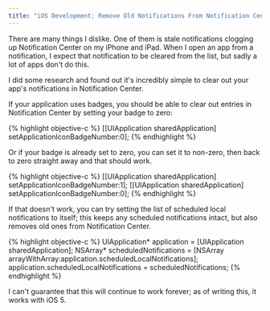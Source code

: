 ```yaml
---
title: "iOS Development: Remove Old Notifications From Notification Center"
---
```


There are many things I dislike. One of them is stale notifications clogging up Notification Center on my iPhone and iPad. When I open an app from a notification, I expect that notification to be cleared from the list, but sadly a lot of apps don't do this.

I did some research and found out it's incredibly simple to clear out your app's notifications in Notification Center.

If your application uses badges, you should be able to clear out entries in Notification Center by setting your badge to zero:

{% highlight objective-c %}
[[UIApplication sharedApplication] setApplicationIconBadgeNumber:0];
{% endhighlight %}

Or if your badge is already set to zero, you can set it to non-zero, then back to zero straight away and that should work.

{% highlight objective-c %}
[[UIApplication sharedApplication] setApplicationIconBadgeNumber:1];
[[UIApplication sharedApplication] setApplicationIconBadgeNumber:0];
{% endhighlight %}

If that doesn't work, you can try setting the list of scheduled local notifications to itself; this keeps any scheduled notifications intact, but also removes old ones from Notification Center.

{% highlight objective-c %}
UIApplication* application = [UIApplication sharedApplication];
NSArray* scheduledNotifications = [NSArray arrayWithArray:application.scheduledLocalNotifications];
application.scheduledLocalNotifications = scheduledNotifications;
{% endhighlight %}

I can't guarantee that this will continue to work forever; as of writing this, it works with iOS 5.